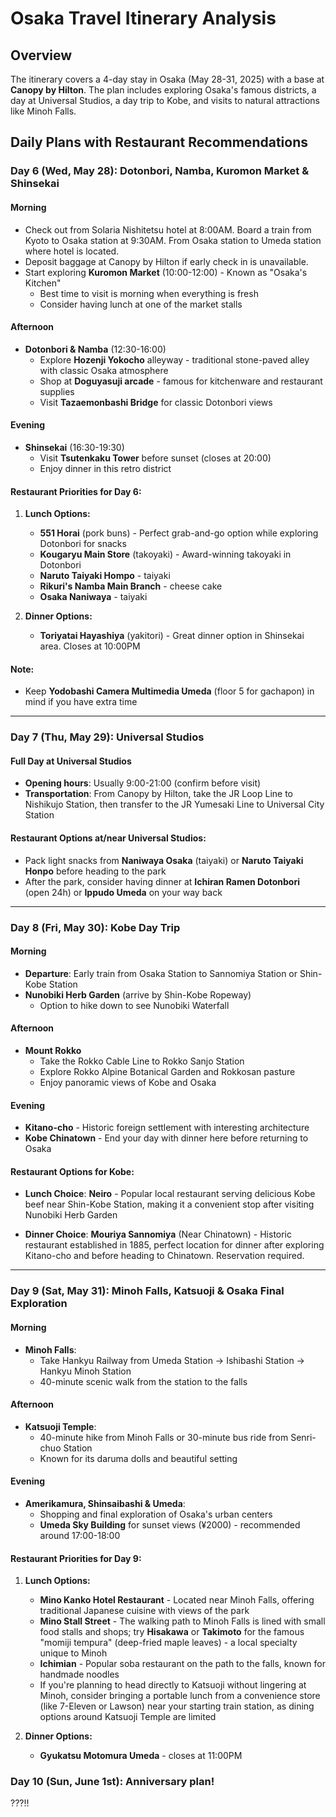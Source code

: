 # Osaka Travel Itinerary Analysis

## Overview
The itinerary covers a 4-day stay in Osaka (May 28-31, 2025) with a base at **Canopy by Hilton**. The plan includes exploring Osaka's famous districts, a day at Universal Studios, a day trip to Kobe, and visits to natural attractions like Minoh Falls.

## Daily Plans with Restaurant Recommendations

### Day 6 (Wed, May 28): Dotonbori, Namba, Kuromon Market & Shinsekai

#### Morning
* Check out from Solaria Nishitetsu hotel at 8:00AM. Board a train from Kyoto to Osaka station at 9:30AM. From Osaka station to Umeda station where hotel is located.
* Deposit baggage at Canopy by Hilton if early check in is unavailable.
* Start exploring **Kuromon Market** (10:00-12:00) - Known as "Osaka's Kitchen"
  * Best time to visit is morning when everything is fresh
  * Consider having lunch at one of the market stalls

#### Afternoon
* **Dotonbori & Namba** (12:30-16:00)
  * Explore **Hozenji Yokocho** alleyway - traditional stone-paved alley with classic Osaka atmosphere
  * Shop at **Doguyasuji arcade** - famous for kitchenware and restaurant supplies
  * Visit **Tazaemonbashi Bridge** for classic Dotonbori views

#### Evening
* **Shinsekai** (16:30-19:30)
  * Visit **Tsutenkaku Tower** before sunset (closes at 20:00)
  * Enjoy dinner in this retro district

#### Restaurant Priorities for Day 6:
1. **Lunch Options:**
   * **551 Horai** (pork buns) - Perfect grab-and-go option while exploring Dotonbori for snacks
   * **Kougaryu Main Store** (takoyaki) - Award-winning takoyaki in Dotonbori
   * **Naruto Taiyaki Hompo** - taiyaki
   * **Rikuri's Namba Main Branch** - cheese cake
   * **Osaka Naniwaya** - taiyaki

2. **Dinner Options:**
   * **Toriyatai Hayashiya** (yakitori) - Great dinner option in Shinsekai area. Closes at 10:00PM

#### Note:
* Keep **Yodobashi Camera Multimedia Umeda** (floor 5 for gachapon) in mind if you have extra time

---

### Day 7 (Thu, May 29): Universal Studios

#### Full Day at Universal Studios
* **Opening hours**: Usually 9:00-21:00 (confirm before visit)
* **Transportation**: From Canopy by Hilton, take the JR Loop Line to Nishikujo Station, then transfer to the JR Yumesaki Line to Universal City Station

#### Restaurant Options at/near Universal Studios:
* Pack light snacks from **Naniwaya Osaka** (taiyaki) or **Naruto Taiyaki Honpo** before heading to the park
* After the park, consider having dinner at **Ichiran Ramen Dotonbori** (open 24h) or **Ippudo Umeda** on your way back

---

### Day 8 (Fri, May 30): Kobe Day Trip

#### Morning
* **Departure**: Early train from Osaka Station to Sannomiya Station or Shin-Kobe Station
* **Nunobiki Herb Garden** (arrive by Shin-Kobe Ropeway)
  * Option to hike down to see Nunobiki Waterfall

#### Afternoon
* **Mount Rokko** 
  * Take the Rokko Cable Line to Rokko Sanjo Station
  * Explore Rokko Alpine Botanical Garden and Rokkosan pasture
  * Enjoy panoramic views of Kobe and Osaka

#### Evening
* **Kitano-cho** - Historic foreign settlement with interesting architecture
* **Kobe Chinatown** - End your day with dinner here before returning to Osaka

#### Restaurant Options for Kobe:
* **Lunch Choice**: **Neiro** - Popular local restaurant serving delicious Kobe beef near Shin-Kobe Station, making it a convenient stop after visiting Nunobiki Herb Garden

* **Dinner Choice**: **Mouriya Sannomiya** (Near Chinatown) - Historic restaurant established in 1885, perfect location for dinner after exploring Kitano-cho and before heading to Chinatown. Reservation required.

---

### Day 9 (Sat, May 31): Minoh Falls, Katsuoji & Osaka Final Exploration

#### Morning
* **Minoh Falls**:
  * Take Hankyu Railway from Umeda Station → Ishibashi Station → Hankyu Minoh Station
  * 40-minute scenic walk from the station to the falls

#### Afternoon
* **Katsuoji Temple**:
  * 40-minute hike from Minoh Falls or 30-minute bus ride from Senri-chuo Station
  * Known for its daruma dolls and beautiful setting

#### Evening
* **Amerikamura, Shinsaibashi & Umeda**:
  * Shopping and final exploration of Osaka's urban centers
  * **Umeda Sky Building** for sunset views (¥2000) - recommended around 17:00-18:00

#### Restaurant Priorities for Day 9:
1. **Lunch Options:**
   * **Mino Kanko Hotel Restaurant** - Located near Minoh Falls, offering traditional Japanese cuisine with views of the park
   * **Mino Stall Street** - The walking path to Minoh Falls is lined with small food stalls and shops; try **Hisakawa** or **Takimoto** for the famous "momiji tempura" (deep-fried maple leaves) - a local specialty unique to Minoh
   * **Ichimian** - Popular soba restaurant on the path to the falls, known for handmade noodles
   * If you're planning to head directly to Katsuoji without lingering at Minoh, consider bringing a portable lunch from a convenience store (like 7-Eleven or Lawson) near your starting train station, as dining options around Katsuoji Temple are limited

2. **Dinner Options:**
   * **Gyukatsu Motomura Umeda** - closes at 11:00PM

### Day 10 (Sun, June 1st): Anniversary plan!

???!!
